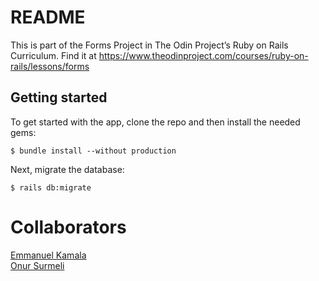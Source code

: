 # README

This is part of the Forms Project in The Odin Project’s Ruby on Rails Curriculum. Find it at https://www.theodinproject.com/courses/ruby-on-rails/lessons/forms

## Getting started

To get started with the app, clone the repo and then install the needed gems:

```
$ bundle install --without production
```

Next, migrate the database:

```
$ rails db:migrate
```
# Collaborators

<a href="https://github.com/emmanuelkamala">Emmanuel Kamala</a><br>
<a href="https://github.com/Zibilyonik">Onur Surmeli</a>